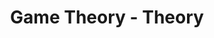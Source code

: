 ---
title: Game Theory - Theory
description: Game Theory includes topics like Basic concepts, Sprague-Grundy Theorem, etc.
---